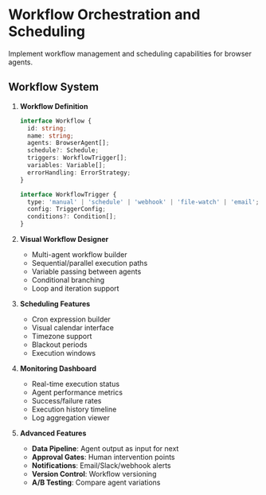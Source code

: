 # Workflow Orchestration and Scheduling

Implement workflow management and scheduling capabilities for browser agents.

## Workflow System

1. **Workflow Definition**
   ```typescript
   interface Workflow {
     id: string;
     name: string;
     agents: BrowserAgent[];
     schedule?: Schedule;
     triggers: WorkflowTrigger[];
     variables: Variable[];
     errorHandling: ErrorStrategy;
   }
   
   interface WorkflowTrigger {
     type: 'manual' | 'schedule' | 'webhook' | 'file-watch' | 'email';
     config: TriggerConfig;
     conditions?: Condition[];
   }
   ```

2. **Visual Workflow Designer**
   - Multi-agent workflow builder
   - Sequential/parallel execution paths
   - Variable passing between agents
   - Conditional branching
   - Loop and iteration support

3. **Scheduling Features**
   - Cron expression builder
   - Visual calendar interface
   - Timezone support
   - Blackout periods
   - Execution windows

4. **Monitoring Dashboard**
   - Real-time execution status
   - Agent performance metrics
   - Success/failure rates
   - Execution history timeline
   - Log aggregation viewer

5. **Advanced Features**
   - **Data Pipeline**: Agent output as input for next
   - **Approval Gates**: Human intervention points
   - **Notifications**: Email/Slack/webhook alerts
   - **Version Control**: Workflow versioning
   - **A/B Testing**: Compare agent variations